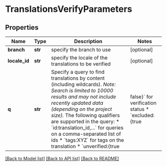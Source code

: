 # TranslationsVerifyParameters

## Properties
Name | Type | Description | Notes
------------ | ------------- | ------------- | -------------
**branch** | **str** | specify the branch to use | [optional] 
**locale_id** | **str** | specify the locale of the translations to be verified | [optional] 
**q** | **str** | Specify a query to find translations by content (including wildcards).  *Note: Search is limited to 10000 results and may not include recently updated data (depending on the project size).*  The following qualifiers are supported in the query: * &#x60;id:translation_id,...&#x60; for queries on a comma-separated list of ids * &#x60;tags:XYZ&#x60; for tags on the translation * &#x60;unverified:{true|false}&#x60; for verification status * &#x60;excluded:{true|false}&#x60; for exclusion status * &#x60;updated_at:{&gt;&#x3D;|&lt;&#x3D;}2013-02-21T00:00:00Z&#x60; for date range queries  Find more examples [here](/en/api/strings/usage-examples).  | [optional] 

[[Back to Model list]](../README.md#documentation-for-models) [[Back to API list]](../README.md#documentation-for-api-endpoints) [[Back to README]](../README.md)


